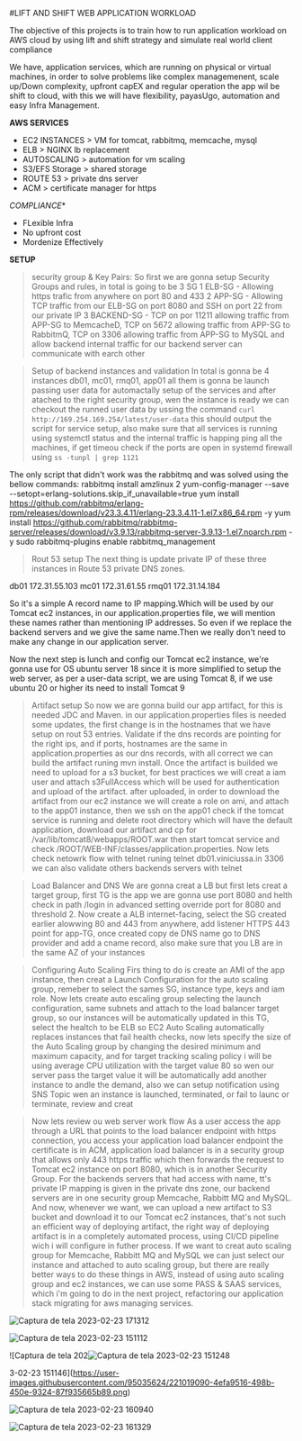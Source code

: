 #LIFT AND SHIFT WEB APPLICATION WORKLOAD 

The objective of this projects is to train how to run application workload on AWS cloud by using lift and shift strategy and simulate real world client compliance 

We have, application services, which are running on physical or virtual machines, in order to solve problems like complex managemenent, scale up/Down complexity, upfront capEX and regular operation the app wil be shift to cloud, with this we will have flexibility, payasUgo, automation and easy Infra Management.

**AWS SERVICES** 
- EC2 INSTANCES > VM for tomcat, rabbitmq, memcache, mysql 
- ELB > NGINX lb replacement 
- AUTOSCALING > automation for vm scaling 
- S3/EFS Storage > shared storage 
- ROUTE 53 > private dns server 
- ACM > certificate manager for https 

*COMPLIANCE** 
- FLexible Infra
- No upfront cost
- Mordenize Effectively 


**SETUP** 
> security group & Key Pairs: 
So first we are gonna setup Security Groups and rules, in total is going to be 3 SG 
1 ELB-SG - Allowing https trafic from anywhere on port 80 and 433
2 APP-SG - Allowing TCP traffic from our ELB-SG on port 8080 and SSH on port 22 from our private IP
3 BACKEND-SG - TCP on por 11211 allowing traffic from APP-SG to MemcacheD, TCP on 5672 allowing traffic from APP-SG to RabbitmQ, TCP on 3306 allowing traffic from APP-SG to MySQL and allow backend internal traffic for our backend server can communicate with earch other

> Setup of backend instances and validation
In total is gonna be 4 instances db01, mc01, rmq01, app01 all them is gonna be launch passing user data for automactally setup of the services and after atached to the right security group, wen the instance is ready we can checkout the runned user data by ussing the command ``curl http://169.254.169.254/latest/user-data`` this should output the script for service setup, also make sure that all services is running using systemctl status <service> and the internal traffic is happing ping all the machines, if get timeou check if the ports are open in systemd firewall using ``ss -tunpl | grep 1121``

The only script that didn't work was the rabbitmq and was solved using the bellow commands: 
rabbitmq install amzlinux 2
yum-config-manager --save --setopt=erlang-solutions.skip_if_unavailable=true
yum install https://github.com/rabbitmq/erlang-rpm/releases/download/v23.3.4.11/erlang-23.3.4.11-1.el7.x86_64.rpm -y
yum install https://github.com/rabbitmq/rabbitmq-server/releases/download/v3.9.13/rabbitmq-server-3.9.13-1.el7.noarch.rpm -y
sudo rabbitmq-plugins enable rabbitmq_management

> Rout 53 setup
The next thing is update private IP of these three instances in Route 53 private DNS zones.

db01 172.31.55.103
mc01 172.31.61.55 
rmq01 172.31.14.184

So it's a simple A record name to IP mapping.Which will be used by our Tomcat ec2 instances, in our application.properties file, we will mention these names rather than mentioning IP addresses. So even if we replace the backend servers and we give the same name.Then we really don't need to make any change in our application server.

Now the next step is lunch and config our Tomcat ec2 instance, we're gonna use for OS ubuntu server 18 since it is more simplified to setup the web server, as per a user-data script, we are using Tomcat 8, if we use ubuntu 20 or higher its need to install Tomcat 9

>Artifact setup 
So now we are gonna build our app artifact, for this is needed JDC and Maven. in our application.properties files is needed some updates, the first change is in the hostnames that we have setup on rout 53 entries. Validate if the dns records are pointing for the right ips, and if ports, hostnames are the same in application.properties as our dns records, with all correct we can build the artifact runing mvn install. Once the artifact is builded we need to upload for a s3 bucket, for best practices we will creat a iam user and attach s3FullAccess which will be used for authentication and upload of the artifact. after uploaded, in order to download the artifact from our ec2 instance we will create a role on ami, and attach to the app01 instance, then we ssh on the app01 check if the tomcat service is running and delete root directory which will have the default application, download our artifact and cp for /var/lib/tomcat8/webapps/ROOT.war then start tomcat service and check /ROOT/WEB-INF/classes/application.properties. Now lets check netowrk flow with telnet runing telnet db01.viniciussa.in 3306 we can also validate others backends servers with telnet 

> Load Balancer and DNS 
We are gonna creat a LB but first lets creat a target group, first TG is the app we are gonna use port 8080 and helth check in path /login in advanced setting override port for 8080 and threshold 2. Now create a ALB internet-facing, select the SG created earlier alowwing 80 and 443 from anywhere, add listener HTTPS 443 point for app-TG, once created copy de DNS name go to DNS provider and add a cname record, also make sure that you LB are in the same AZ of your instances 

> Configuring Auto Scaling 
Firs thing to do is create an AMI  of the app instance, then creat a Launch Configuration for the auto scaling group, remeber to select the sames SG, instance type, keys and iam role. 
Now lets create auto escaling group selecting the launch configuration, same subnets and attach to the load balancer target group, so our instances will be automatically updated in this TG, select the healtch to be ELB so EC2 Auto Scaling automatically replaces instances that fail health checks, now lets specify the size of the Auto Scaling group by changing the desired minimum and maximum capacity, and for target tracking scaling policy i will be using average CPU utilization with the target value 80 so wen our server pass the target value it will be automatically add another instance to andle the demand, also we can setup notification using SNS Topic wen an instance is launched, terminated, or fail to launc or terminate, review and creat 

> Now lets review ou web server work flow 
 As a user access the app through a URL that points to the load balancer endpoint with https connection, you access your application load balancer endpoint the certificate is in ACM, application load balancer is in a security group that allows only 443 https traffic which then forwards the request to Tomcat ec2 instance on port 8080, which is in another Security Group.
 For the backends servers that had access with name, tt's private IP mapping is given in the private dns zone, our backend servers are in one security group Memcache, Rabbitt MQ and MySQL.
 And now, whenever we want, we can upload a new artifact to S3 bucket and download it to our Tomcat ec2 instances, that's not such an efficient way of deploying artifact, the right way of deploying artifact is in a completely automated process, using CI/CD pipeline wich i will configure in futher process.
 If we want to creat auto scaling group for Memcache, Rabbitt MQ and MySQL we can just select our instance and attached to auto scaling group, but there are really better ways to do these things in AWS, instead of using auto scaling group and ec2 instances, we can use some PASS & SAAS services, which i'm going to do in the next project, refactoring our application stack migrating for aws managing services.
 
 ![Captura de tela 2023-02-23 171312](https://user-images.githubusercontent.com/95035624/221019672-58c77548-67f0-4cba-8a08-cc7120a7f3d2.png)

![Captura de tela 2023-02-23 151112](https://user-images.githubusercontent.com/95035624/221019074-ea58fcb8-a3fa-4994-a23d-e1285bf65087.png)

 ![Captura de tela 202![Captura de tela 2023-02-23 151248](https://user-images.githubusercontent.com/95035624/221019104-d801b922-58ad-4af4-8e93-9de09ee0620c.png)
 
3-02-23 151146](https://user-images.githubusercontent.com/95035624/221019090-4efa9516-498b-450e-9324-87f935665b89.png)
 
![Captura de tela 2023-02-23 160940](https://user-images.githubusercontent.com/95035624/221019117-b9fa4076-7280-418a-a3b9-ffa57b0b4e41.png)
 
![Captura de tela 2023-02-23 161329](https://user-images.githubusercontent.com/95035624/221019122-0723f8f9-fe07-4882-9f44-cd416ce5d466.png)
